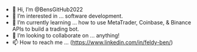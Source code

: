 - 👋 Hi, I’m @BensGitHub2022
- 👀 I’m interested in ... software development.
- 🌱 I’m currently learning ... how to use MetaTrader, Coinbase, & Binance APIs to build a trading bot.
- 💞️ I’m looking to collaborate on ... anything!
- 📫 How to reach me ... (https://www.linkedin.com/in/feldy-ben/)

<!---
BensGitHub2022/BensGitHub2022 is a ✨ special ✨ repository because its `README.md` (this file) appears on your GitHub profile.
You can click the Preview link to take a look at your changes.
--->
